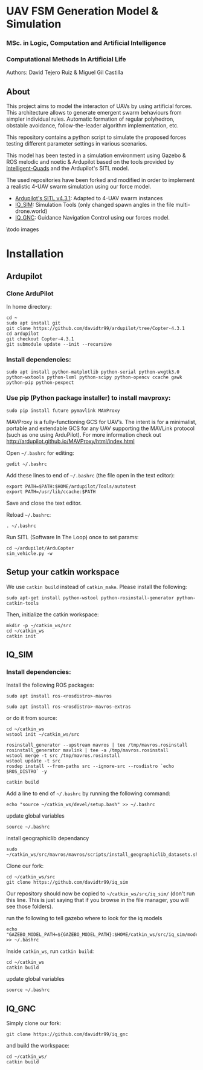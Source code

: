 # UAV FSM Generation Model & Simulation
### MSc. in Logic, Computation and Artificial Intelligence
### Computational Methods In Artificial Life
Authors: David Tejero Ruiz & Miguel Gil Castilla

## About
This project aims to model the interacton of UAVs by using artificial forces. This architecture allows to generate emergent swarm behaviours from simpler individual rules. Automatic formation of regular polyhedron, obstable avoidance, follow-the-leader algorithm implementation, etc.

This repository contains a python script to simulate the proposed forces testing different parameter settings in various scenarios.

This model has been tested in a simulation environment using Gazebo & ROS melodic and noetic & Ardupilot based on the tools provided by [Intelligent-Quads](https://github.com/Intelligent-Quads) and the Ardupilot's SITL model.

The used repositories have been forked and modified in order to implement a realistic 4-UAV swarm simulation using our force model.
- [Ardupilot's SITL v4.3.1](https://github.com/davidtr99/ardupilot/tree/Copter-4.3.1): Adapted to 4-UAV swarm instances
- [IQ_SIM](https://github.com/davidtr99/iq_sim): Simulation Tools (only changed spawn angles in the file multi-drone.world)
- [IQ_GNC](https://github.com/davidtr99/iq_gnc): Guidance Navigation Control using our forces model.


\todo images

# Installation

## Ardupilot

### Clone ArduPilot

In home directory:
```
cd ~
sudo apt install git
git clone https://github.com/davidtr99/ardupilot/tree/Copter-4.3.1
cd ardupilot
git checkout Copter-4.3.1
git submodule update --init --recursive
```

### Install dependencies:
```
sudo apt install python-matplotlib python-serial python-wxgtk3.0 python-wxtools python-lxml python-scipy python-opencv ccache gawk python-pip python-pexpect
```

### Use pip (Python package installer) to install mavproxy:
```
sudo pip install future pymavlink MAVProxy
```

MAVProxy is a fully-functioning GCS for UAV’s. The intent is for a minimalist, portable and extendable GCS for any UAV supporting the MAVLink protocol (such as one using ArduPilot). For more information check out http://ardupilot.github.io/MAVProxy/html/index.html

Open `~/.bashrc` for editing:
```
gedit ~/.bashrc
```

Add these lines to end of `~/.bashrc` (the file open in the text editor):
```
export PATH=$PATH:$HOME/ardupilot/Tools/autotest
export PATH=/usr/lib/ccache:$PATH
```

Save and close the text editor.

Reload `~/.bashrc`:
```
. ~/.bashrc
```

Run SITL (Software In The Loop) once to set params:
```
cd ~/ardupilot/ArduCopter
sim_vehicle.py -w
```

## Setup your catkin workspace

 We use `catkin build` instead of `catkin_make`. Please install the following:
```
sudo apt-get install python-wstool python-rosinstall-generator python-catkin-tools
```

Then, initialize the catkin workspace:
```
mkdir -p ~/catkin_ws/src
cd ~/catkin_ws
catkin init
```

## IQ_SIM

### Install dependencies:

Install the following ROS packages:
```
sudo apt install ros-<rosdistro>-mavros

sudo apt install ros-<rosdistro>-mavros-extras

```
or do it  from source:
```
cd ~/catkin_ws
wstool init ~/catkin_ws/src

rosinstall_generator --upstream mavros | tee /tmp/mavros.rosinstall
rosinstall_generator mavlink | tee -a /tmp/mavros.rosinstall
wstool merge -t src /tmp/mavros.rosinstall
wstool update -t src
rosdep install --from-paths src --ignore-src --rosdistro `echo $ROS_DISTRO` -y

catkin build
```
Add a line to end of `~/.bashrc` by running the following command:
```
echo "source ~/catkin_ws/devel/setup.bash" >> ~/.bashrc
```

update global variables
```
source ~/.bashrc
```

install geographiclib dependancy 
```
sudo ~/catkin_ws/src/mavros/mavros/scripts/install_geographiclib_datasets.sh
```


Clone our fork:
```
cd ~/catkin_ws/src
git clone https://github.com/davidtr99/iq_sim
```
Our repository should now be copied to `~/catkin_ws/src/iq_sim/` (don't run this line. This is just saying that if you browse in the file manager, you will see those folders).

run the following to tell gazebo where to look for the iq models 
```
echo "GAZEBO_MODEL_PATH=${GAZEBO_MODEL_PATH}:$HOME/catkin_ws/src/iq_sim/models" >> ~/.bashrc
```
Inside `catkin_ws`, run `catkin build`:

```
cd ~/catkin_ws
catkin build
```
update global variables
```
source ~/.bashrc
```

## IQ_GNC
Simply clone our fork:
```
git clone https://github.com/davidtr99/iq_gnc
```

and build the workspace:
```
cd ~/catkin_ws/
catkin build
```
